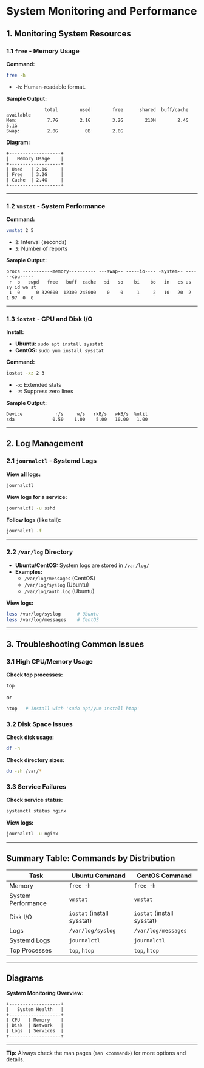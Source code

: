 # System Monitoring and Performance

## 1. Monitoring System Resources

### 1.1 `free` - Memory Usage

**Command:**  
```bash
free -h
```
- `-h`: Human-readable format.

**Sample Output:**
```
              total        used        free      shared  buff/cache   available
Mem:           7.7G        2.1G        3.2G        210M        2.4G        5.1G
Swap:          2.0G          0B        2.0G
```

**Diagram:**
```
+-------------------+
|   Memory Usage    |
+-------------------+
| Used   | 2.1G     |
| Free   | 3.2G     |
| Cache  | 2.4G     |
+-------------------+
```

---

### 1.2 `vmstat` - System Performance

**Command:**  
```bash
vmstat 2 5
```
- `2`: Interval (seconds)
- `5`: Number of reports

**Sample Output:**
```
procs -----------memory---------- ---swap-- -----io---- -system-- ------cpu-----
 r  b   swpd   free   buff  cache   si   so    bi    bo   in   cs us sy id wa st
 1  0      0 329600  12300 245000    0    0     1     2   10   20  2  1 97  0  0
```

---

### 1.3 `iostat` - CPU and Disk I/O

**Install:**
- **Ubuntu:** `sudo apt install sysstat`
- **CentOS:** `sudo yum install sysstat`

**Command:**  
```bash
iostat -xz 2 3
```
- `-x`: Extended stats
- `-z`: Suppress zero lines

**Sample Output:**
```
Device            r/s     w/s   rkB/s   wkB/s  %util
sda              0.50    1.00    5.00   10.00   1.00
```

---

## 2. Log Management

### 2.1 `journalctl` - Systemd Logs

**View all logs:**  
```bash
journalctl
```
**View logs for a service:**  
```bash
journalctl -u sshd
```
**Follow logs (like tail):**  
```bash
journalctl -f
```

---

### 2.2 `/var/log` Directory

- **Ubuntu/CentOS:** System logs are stored in `/var/log/`
- **Examples:**
  - `/var/log/messages` (CentOS)
  - `/var/log/syslog` (Ubuntu)
  - `/var/log/auth.log` (Ubuntu)

**View logs:**  
```bash
less /var/log/syslog      # Ubuntu
less /var/log/messages    # CentOS
```

---

## 3. Troubleshooting Common Issues

### 3.1 High CPU/Memory Usage

**Check top processes:**  
```bash
top
```
or  
```bash
htop   # Install with 'sudo apt/yum install htop'
```

### 3.2 Disk Space Issues

**Check disk usage:**  
```bash
df -h
```
**Check directory sizes:**  
```bash
du -sh /var/*
```

### 3.3 Service Failures

**Check service status:**  
```bash
systemctl status nginx
```
**View logs:**  
```bash
journalctl -u nginx
```

---

## Summary Table: Commands by Distribution

| Task                | Ubuntu Command                | CentOS Command                |
|---------------------|------------------------------|-------------------------------|
| Memory              | `free -h`                    | `free -h`                     |
| System Performance  | `vmstat`                     | `vmstat`                      |
| Disk I/O            | `iostat` (install sysstat)   | `iostat` (install sysstat)    |
| Logs                | `/var/log/syslog`            | `/var/log/messages`           |
| Systemd Logs        | `journalctl`                 | `journalctl`                  |
| Top Processes       | `top`, `htop`                | `top`, `htop`                 |

---

## Diagrams

**System Monitoring Overview:**

```
+-------------------+
|   System Health   |
+-------------------+
| CPU   | Memory    |
| Disk  | Network   |
| Logs  | Services  |
+-------------------+
```

---

**Tip:** Always check the man pages (`man <command>`) for more options and details.
